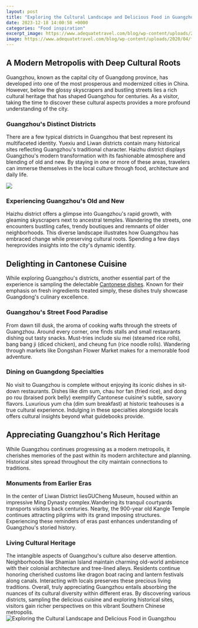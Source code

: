 ```yaml
---
layout: post
title: "Exploring the Cultural Landscape and Delicious Food in Guangzhou"
date: 2023-12-18 14:00:58 +0000
categories: "Food inspiration"
excerpt_image: https://www.adequatetravel.com/blog/wp-content/uploads/2020/04/fi-guangzhou-food.png
image: https://www.adequatetravel.com/blog/wp-content/uploads/2020/04/fi-guangzhou-food.png
---
```


## A Modern Metropolis with Deep Cultural Roots
Guangzhou, known as the capital city of Guangdong province, has developed into one of the most prosperous and modernized cities in China. However, below the glossy skyscrapers and bustling streets lies a rich cultural heritage that has shaped Guangzhou for centuries. As a visitor, taking the time to discover these cultural aspects provides a more profound understanding of the city.   
### **Guangzhou's Distinct Districts**
There are a few typical districts in Guangzhou that best represent its multifaceted identity. Yuexiu and Liwan districts contain many historical sites reflecting Guangzhou's traditional character. Haizhu district displays Guangzhou's modern transformation with its fashionable atmosphere and blending of old and new. By staying in one or more of these areas, travelers can immerse themselves in the local culture through food, architecture and daily life.

![](https://www.chinadiscovery.com/assets/images/guangzhou/food/cantonese-dim-sum-844.jpg)
### Experiencing Guangzhou's Old and New
Haizhu district offers a glimpse into Guangzhou's rapid growth, with gleaming skyscrapers next to ancestral temples. Wandering the streets, one encounters bustling cafes, trendy boutiques and remnants of older neighborhoods. This diverse landscape illustrates how Guangzhou has embraced change while preserving cultural roots. Spending a few days hereprovides insights into the city's dynamic identity.
## Delighting in Cantonese Cuisine 
While exploring Guangzhou's districts, another essential part of the experience is sampling the delectable [Cantonese dishes](https://setit.github.io/2024-01-10-pertama-perjalananku-ke-china-dan-kesan-awalnya/). Known for their emphasis on fresh ingredients treated simply, these dishes truly showcase Guangdong's culinary excellence. 
### Guangzhou's Street Food Paradise
From dawn till dusk, the aroma of cooking wafts through the streets of Guangzhou. Around every corner, one finds stalls and small restaurants dishing out tasty snacks. Must-tries include siu mei (steamed rice rolls), bang bang ji (diced chicken), and cheung fun (rice noodle rolls). Wandering through markets like Dongshan Flower Market makes for a memorable food adventure.
### Dining on Guangdong Specialties  
No visit to Guangzhou is complete without enjoying its iconic dishes in sit-down restaurants. Dishes like dim sum, chau hor fan (fried rice), and dong po rou (braised pork belly) exemplify Cantonese cuisine's subtle, savory flavors. Luxurious yum cha (dim sum breakfast) at historic teahouses is a true cultural experience. Indulging in these specialties alongside locals offers cultural insights beyond what guidebooks provide.
## Appreciating Guangzhou's Rich Heritage
While Guangzhou continues progressing as a modern metropolis, it cherishes memories of the past within its modern architecture and planning. Historical sites spread throughout the city maintain connections to traditions.
### Monuments from Earlier Eras
In the center of Liwan District liesGUCheng Museum, housed within an impressive Ming Dynasty complex.Wandering its tranquil courtyards transports visitors back centuries. Nearby, the 900-year old Kangle Temple continues attracting pilgrims with its grand imposing structures. Experiencing these reminders of eras past enhances understanding of Guangzhou's storied history.
### Living Cultural Heritage
The intangible aspects of Guangzhou's culture also deserve attention. Neighborhoods like Shamian Island maintain charming old-world ambience with their colonial architecture and tree-lined alleys. Residents continue honoring cherished customs like dragon boat racing and lantern festivals along canals. Interacting with locals preserves these precious living traditions. 
Overall, truly appreciating Guangzhou entails absorbing the nuances of its cultural diversity within different eras. By discovering various districts, sampling the delicious cuisine and exploring historical sites, visitors gain richer perspectives on this vibrant Southern Chinese metropolis.
![Exploring the Cultural Landscape and Delicious Food in Guangzhou](https://www.adequatetravel.com/blog/wp-content/uploads/2020/04/fi-guangzhou-food.png)